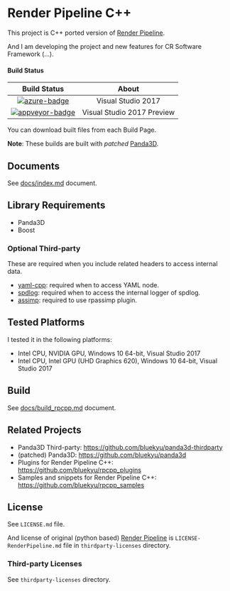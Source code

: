 # Render Pipeline C++

This project is C++ ported version of [Render Pipeline](https://github.com/tobspr/RenderPipeline).

And I am developing the project and new features for CR Software Framework (...).

#### Build Status
| Build Status                       | About                      |
| :--------------------------------: | :------------------------: |
| [![azure-badge]][azure-link]       | Visual Studio 2017         |
| [![appveyor-badge]][appveyor-link] | Visual Studio 2017 Preview |

[azure-badge]: https://dev.azure.com/bluekyu/rpcpp-devops/_apis/build/status/render_pipeline_cpp/render_pipeline_cpp "Azure build status"
[azure-link]: https://dev.azure.com/bluekyu/rpcpp-devops/_build/latest?definitionId=4 "Azure build link"
[appveyor-badge]: https://ci.appveyor.com/api/projects/status/uo5j9rd751aux6l1/branch/master?svg=true "AppVeyor build status"
[appveyor-link]: https://ci.appveyor.com/project/bluekyu/render-pipeline-cpp/branch/master "AppVeyor build link"

You can download built files from each Build Page.

**Note**: These builds are built with *patched* [Panda3D](https://github.com/bluekyu/panda3d).



## Documents
See [docs/index.md](docs/index.md) document.



## Library Requirements
- Panda3D
- Boost

### Optional Third-party
These are required when you include related headers to access internal data.

- [yaml-cpp](https://github.com/jbeder/yaml-cpp): required when to access YAML node.
- [spdlog](https://github.com/gabime/spdlog): required when to access the internal logger of spdlog.
- [assimp](https://github.com/assimp/assimp): required to use rpassimp plugin.



## Tested Platforms
I tested it in the following platforms:
- Intel CPU, NVIDIA GPU, Windows 10 64-bit, Visual Studio 2017
- Intel CPU, Intel GPU (UHD Graphics 620), Windows 10 64-bit, Visual Studio 2017



## Build
See [docs/build_rpcpp.md](docs/build_rpcpp.md) document.



## Related Projects
- Panda3D Third-party: https://github.com/bluekyu/panda3d-thirdparty
- (patched) Panda3D: https://github.com/bluekyu/panda3d
- Plugins for Render Pipeline C++: https://github.com/bluekyu/rpcpp_plugins
- Samples and snippets for Render Pipeline C++: https://github.com/bluekyu/rpcpp_samples



## License
See `LICENSE.md` file.

And license of original (python based) [Render Pipeline](https://github.com/tobspr/RenderPipeline)
is `LICENSE-RenderPipeline.md` file in `thirdparty-licenses` directory.

### Third-party Licenses
See `thirdparty-licenses` directory.
